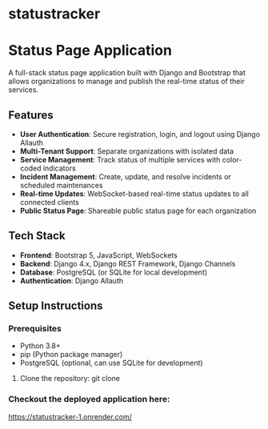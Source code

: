 ﻿# statustracker
# Status Page Application

A full-stack status page application built with Django and Bootstrap that allows organizations to manage and publish the real-time status of their services.

## Features

- **User Authentication**: Secure registration, login, and logout using Django Allauth
- **Multi-Tenant Support**: Separate organizations with isolated data
- **Service Management**: Track status of multiple services with color-coded indicators
- **Incident Management**: Create, update, and resolve incidents or scheduled maintenances
- **Real-time Updates**: WebSocket-based real-time status updates to all connected clients
- **Public Status Page**: Shareable public status page for each organization

## Tech Stack

- **Frontend**: Bootstrap 5, JavaScript, WebSockets
- **Backend**: Django 4.x, Django REST Framework, Django Channels
- **Database**: PostgreSQL (or SQLite for local development)
- **Authentication**: Django Allauth

## Setup Instructions

### Prerequisites

- Python 3.8+
- pip (Python package manager)
- PostgreSQL (optional, can use SQLite for development)

1. Clone the repository:
   git clone

### Checkout the deployed application here: 
https://statustracker-1.onrender.com/
